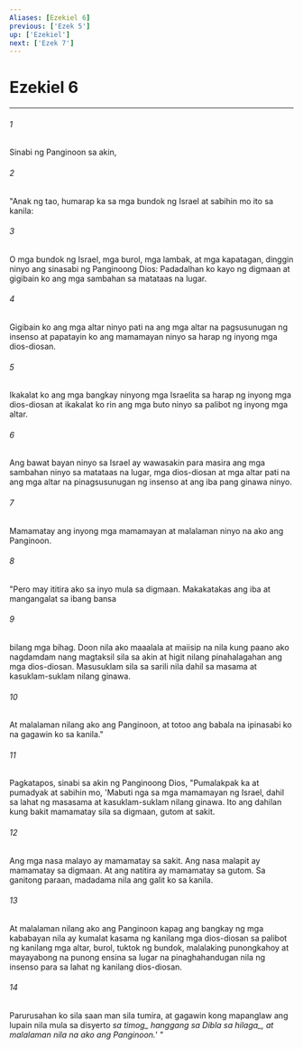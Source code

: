 ```yaml
---
Aliases: [Ezekiel 6]
previous: ['Ezek 5']
up: ['Ezekiel']
next: ['Ezek 7']
---
```

# Ezekiel 6

***






















###### 1 










Sinabi ng Panginoon sa akin, 





















###### 2 










"Anak ng tao, humarap ka sa mga bundok ng Israel at sabihin mo ito sa kanila: 





















###### 3 










O mga bundok ng Israel, mga burol, mga lambak, at mga kapatagan, dinggin ninyo ang sinasabi ng Panginoong Dios: Padadalhan ko kayo ng digmaan at gigibain ko ang mga sambahan sa matataas na lugar. 





















###### 4 










Gigibain ko ang mga altar ninyo pati na ang mga altar na pagsusunugan ng insenso at papatayin ko ang mamamayan ninyo sa harap ng inyong mga dios-diosan. 





















###### 5 










Ikakalat ko ang mga bangkay ninyong mga Israelita sa harap ng inyong mga dios-diosan at ikakalat ko rin ang mga buto ninyo sa palibot ng inyong mga altar. 





















###### 6 










Ang bawat bayan ninyo sa Israel ay wawasakin para masira ang mga sambahan ninyo sa matataas na lugar, mga dios-diosan at mga altar pati na ang mga altar na pinagsusunugan ng insenso at ang iba pang ginawa ninyo. 





















###### 7 










Mamamatay ang inyong mga mamamayan at malalaman ninyo na ako ang Panginoon. 





















###### 8 










"Pero may ititira ako sa inyo mula sa digmaan. Makakatakas ang iba at mangangalat sa ibang bansa 





















###### 9 










bilang mga bihag. Doon nila ako maaalala at maiisip na nila kung paano ako nagdamdam nang magtaksil sila sa akin at higit nilang pinahalagahan ang mga dios-diosan. Masusuklam sila sa sarili nila dahil sa masama at kasuklam-suklam nilang ginawa. 





















###### 10 










At malalaman nilang ako ang Panginoon, at totoo ang babala na ipinasabi ko na gagawin ko sa kanila." 





















###### 11 










Pagkatapos, sinabi sa akin ng Panginoong Dios, "Pumalakpak ka at pumadyak at sabihin mo, 'Mabuti nga sa mga mamamayan ng Israel, dahil sa lahat ng masasama at kasuklam-suklam nilang ginawa. Ito ang dahilan kung bakit mamamatay sila sa digmaan, gutom at sakit. 





















###### 12 










Ang mga nasa malayo ay mamamatay sa sakit. Ang nasa malapit ay mamamatay sa digmaan. At ang natitira ay mamamatay sa gutom. Sa ganitong paraan, madadama nila ang galit ko sa kanila. 





















###### 13 










At malalaman nilang ako ang Panginoon kapag ang bangkay ng mga kababayan nila ay kumalat kasama ng kanilang mga dios-diosan sa palibot ng kanilang mga altar, burol, tuktok ng bundok, malalaking punongkahoy at mayayabong na punong ensina sa lugar na pinaghahandugan nila ng insenso para sa lahat ng kanilang dios-diosan. 





















###### 14 










Parurusahan ko sila saan man sila tumira, at gagawin kong mapanglaw ang lupain nila mula sa disyerto <i class="trans-change">sa timog_ hanggang sa Dibla <i class="trans-change">sa hilaga_, at malalaman nila na ako ang Panginoon.' "
